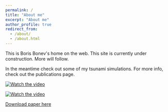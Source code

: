 ```yaml
---
permalink: /
title: "About me"
excerpt: "About me"
author_profile: true
redirect_from: 
  - /about/
  - /about.html
---
```


This is Boris Bonev's home on the web. This site is currently under construction. More will follow.

In the meantime check out some of my tsunami simulations. For more info, check out the publications page.

[![Watch the video](https://bonevbs.github.io/files/amr_showcase_prev.png)](https://bonevbs.github.io/files/amr_showcase.mp4)

[![Watch the video](https://bonevbs.github.io/files/tohoku_prev.png)](https://bonevbs.github.io/files/tohoku.mp4)  

[Download paper here](https://infoscience.epfl.ch/record/232449?ln=en)
